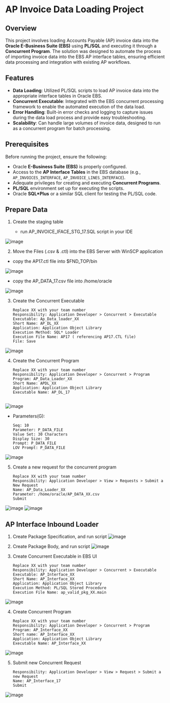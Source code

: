 # AP Invoice Data Loading Project

## Overview
This project involves loading Accounts Payable (AP) invoice data into the **Oracle E-Business Suite (EBS)** using **PL/SQL** and executing it through a **Concurrent Program**. The solution was designed to automate the process of importing invoice data into the EBS AP interface tables, ensuring efficient data processing and integration with existing AP workflows.

## Features
- **Data Loading**: Utilized PL/SQL scripts to load AP invoice data into the appropriate interface tables in Oracle EBS.
- **Concurrent Executable**: Integrated with the EBS concurrent processing framework to enable the automated execution of the data load.
- **Error Handling**: Built-in error checks and logging to capture issues during the data load process and provide easy troubleshooting.
- **Scalability**: Can handle large volumes of invoice data, designed to run as a concurrent program for batch processing.

## Prerequisites
Before running the project, ensure the following:
- Oracle **E-Business Suite (EBS)** is properly configured.
- Access to the **AP Interface Tables** in the EBS database (e.g., `AP_INVOICES_INTERFACE`, `AP_INVOICE_LINES_INTERFACE`).
- Adequate privileges for creating and executing **Concurrent Programs**.
- **PL/SQL** environment set up for executing the scripts.
- Oracle **SQL*Plus** or a similar SQL client for testing the PL/SQL code.

## **Prepare Data**

1. Create the staging table
   
   
    - run AP_INVOICE_IFACE_STG_17.SQL script in your IDE

![image](https://github.com/user-attachments/assets/541e426e-ec8a-4c15-b026-f3f94a523c32)

2. Move the Files (.csv & .ctl) into the EBS Server with WinSCP application
   
- copy the AP17.ctl file into $FND_TOP/bin

![image](https://github.com/user-attachments/assets/5fc24058-e0a4-4cf4-bdc3-ffa60479f12d)
    
     
- copy the AP_DATA_17.csv file into /home/oracle

![image](https://github.com/user-attachments/assets/6c5ef624-1dc8-4f36-9c76-861291fbbaed)
     
3. Create the Concurrent Executable
   ```
   Replace XX with your team number
   Responsibility: Application Developer > Concurrent > Executable
   Executable: Ap_Data_loader_XX
   Short Name: AP_DL_XX
   Application: Application Object Library
   Execution Method: SQL* Loader
   Execution File Name: AP17 ( referencing AP17.CTL file)
   File: Save
![image](https://github.com/user-attachments/assets/ad9acda1-817c-4360-b6ed-2fd014c35bce)

4. Create the Concurrent Program
   ```
   Replace XX with your team number
   Responsibility: Application Developer > Concurrent > Program
   Program: AP_Data_Loader_XX
   Short Name: APDL_XX
   Application: Application Object Library
   Executable Name: AP_DL_17
      
![image](https://github.com/user-attachments/assets/c4f991c4-c8a7-4430-8098-9a891cafe3be)
- Parameters(G):
  ```
  Seq: 10
  Parameter: P_DATA_FILE
  Value Set: 30 Characters
  Display Size: 30
  Prompt: P_DATA_FILE
  LOV Prompt: P_DATA_FILE
![image](https://github.com/user-attachments/assets/89e63d05-9bf0-41eb-bd6a-b34bed821e43)


5. Create a new request for the concurrent program
   ```
   Replace XX with your team number
   Responsibility: Application Developer > View > Requests > Submit a New Request
   Name: AP_Data_Loader_XX
   Parameter: /home/oracle/AP_DATA_XX.csv
   Submit
![image](https://github.com/user-attachments/assets/f2075978-1236-438e-a354-fb40622360b4)
![image](https://github.com/user-attachments/assets/fa5873ce-8c86-4e4f-9b60-4c6506d76ca7)


## AP Interface Inbound Loader
1. Create Package Specification, and run script
![image](https://github.com/user-attachments/assets/76dbd09f-f270-4f0a-b04c-7eb8a23b20ee)

2. Create Package Body, and run script
![image](https://github.com/user-attachments/assets/1182be80-cd2e-49c3-90ac-e971aca1bf80)

3. Create Concurrent Executable in EBS UI
    ```
    Replace XX with your team number
    Responsibility: Application Developer > Concurrent > Executable
    Executable: AP_Interface_XX
    Short Name: AP_Interface_XX
    Application: Application Object Library
    Execution Method: PL/SQL Stored Procedure
    Execution File Name: ap_valid_pkg_XX.main
![image](https://github.com/user-attachments/assets/9569f9ab-1e47-414c-8395-a417866aabef)

4. Create Concurrent Program
    ```
   Replace XX with your team number
   Responsibility: Application Developer > Concurrent > Program
   Program: AP_Interface_XX
   Short name: AP_Interface_XX
   Application: Application Object Library
   Executable Name: AP_Interface_XX
   
![image](https://github.com/user-attachments/assets/463279c3-c1f0-4546-84bc-32445c5b9bea)

5. Submit new Concurrent Request
    ```
    Responsibility: Application Developer > View > Request > Submit a new Request
    Name: AP_Interface_17
    Submit
![image](https://github.com/user-attachments/assets/02c3930b-44f8-442f-a03f-f16020020f90)



    

